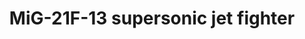 ---
layout: product
title: "MiG-21F-13 supersonic jet fighter"
price: "4100" 
desc: "Maketa"
img_path: "/assets/img/MSVIT72042.webp"
brand: "ModelSvit"
available: false
special_offer: false
new: false
soon: true
cat: "010000"
subcat: "015600"
subsubcat: "0N/A"
sifra: "MSVIT72042"
popular: false
---